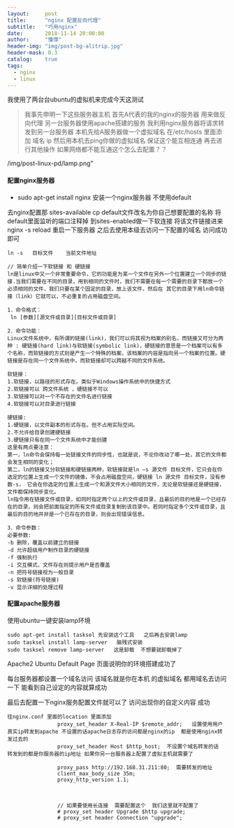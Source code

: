 ```yaml
---
layout:     post
title:      "nginx 配置反向代理"
subtitle:   "巧用nginx"
date:       2018-11-14 20:00:00
author:     "憧憬"
header-img: "img/post-bg-alitrip.jpg"
header-mask: 0.3
catalog:    true
tags:
  - nginx
  - linux
---
```


我使用了两台台ubuntu的虚拟机来完成今天这测试

> 我事先申明一下这些服务器主机   首先A代表的我的nginx的服务器  用来做反向代理
> 另一台服务器使用apache搭建的服务   我利用nginx服务器将请求转发到另一台服务器
> 本机先给A服务器做一个虚拟域名   在/etc/hosts  里面添加   域名  ip 
> 然后用本机去ping你做的虚拟域名  保证这个能互相连通 再去进行其他操作
> 如果网络都不能互通这个怎么去配置？？


/img/post-linux-pd/lamp.png"
#### 配置nginx服务器

- sudo  apt-get install nginx   安装一个nginx服务器 不使用default

去nginx配置那  sites-available  cp default文件改名为你自己想要配置的名称 将default里面监听的端口注释掉  到sites-enabled做一下软连接   将该文件链接进来
nginx -s reload 重启一下服务器  之后去使用本级去访问一下配置的域名 访问成功即可

```
ln -s   目标文件    当前文件地址

// 简单介绍一下软链接 和 硬链接
ln是linux中又一个非常重要命令，它的功能是为某一个文件在另外一个位置建立一个同步的链接.当我们需要在不同的目录，用到相同的文件时，我们不需要在每一个需要的目录下都放一个必须相同的文件，我们只要在某个固定的目录，放上该文件，然后在 其它的目录下用ln命令链接（link）它就可以，不必重复的占用磁盘空间。

1．命令格式：
 ln [参数][源文件或目录][目标文件或目录]

2．命令功能：
Linux文件系统中，有所谓的链接(link)，我们可以将其视为档案的别名，而链接又可分为两种 : 硬链接(hard link)与软链接(symbolic link)，硬链接的意思是一个档案可以有多个名称，而软链接的方式则是产生一个特殊的档案，该档案的内容是指向另一个档案的位置。硬链接是存在同一个文件系统中，而软链接却可以跨越不同的文件系统。

软链接：
1.软链接，以路径的形式存在。类似于Windows操作系统中的快捷方式
2.软链接可以 跨文件系统 ，硬链接不可以
3.软链接可以对一个不存在的文件名进行链接
4.软链接可以对目录进行链接

硬链接:
1.硬链接，以文件副本的形式存在。但不占用实际空间。
2.不允许给目录创建硬链接
3.硬链接只有在同一个文件系统中才能创建
这里有两点要注意：
第一，ln命令会保持每一处链接文件的同步性，也就是说，不论你改动了哪一处，其它的文件都会发生相同的变化；
第二，ln的链接又分软链接和硬链接两种，软链接就是ln –s 源文件 目标文件，它只会在你选定的位置上生成一个文件的镜像，不会占用磁盘空间，硬链接 ln 源文件 目标文件，没有参数-s， 它会在你选定的位置上生成一个和源文件大小相同的文件，无论是软链接还是硬链接，文件都保持同步变化。
ln指令用在链接文件或目录，如同时指定两个以上的文件或目录，且最后的目的地是一个已经存在的目录，则会把前面指定的所有文件或目录复制到该目录中。若同时指定多个文件或目录，且最后的目的地并非是一个已存在的目录，则会出现错误信息。

3．命令参数：
必要参数:
-b 删除，覆盖以前建立的链接
-d 允许超级用户制作目录的硬链接
-f 强制执行
-i 交互模式，文件存在则提示用户是否覆盖
-n 把符号链接视为一般目录
-s 软链接(符号链接)
-v 显示详细的处理过程

```



#### 配置apache服务器

使用ubuntu一键安装lamp环境

```
sudo apt-get install tasksel 先安装这个工具   之后再去安装lamp
sudo tasksel install lamp-server   脑残式安装  
sudo tasksel remove lamp-server   这是卸载  不想要就卸载掉了

```

Apache2 Ubuntu Default Page 页面说明你的环境搭建成功了



每台服务器都设置一个域名访问  该域名就是你在本机 的虚拟域名  都用域名去访问一下   能看到自己设定的内容就算成功


最后去配置一下nginx服务配置文件就可以了   访问出现你的自定义内容   成功 
                

```
往nginx.conf 里面的location 里面添加
                proxy_set_header X-Real-IP $remote_addr;   设置使用用户真实ip转发到apache 不设置的话apache日志存的访问都是nginx的ip  都是使用nginx转发过去的
                proxy_set_header Host $http_host;  不设置个域名转发的话   转发到的都是你服务器的ip地址 如果你另一台服务器上配置了虚拟主机就需要了

                proxy_pass http://192.168.31.211:80;  需要转发的地址
                client_max_body_size 35m;        
                proxy_http_version 1.1; 



                // 如果要使用长连接  需要配置这个  我们这里就不配置了                    
                # proxy_set header Upgrade $http upgrade;
                # proxy_set header Connection "upgrade";
```









